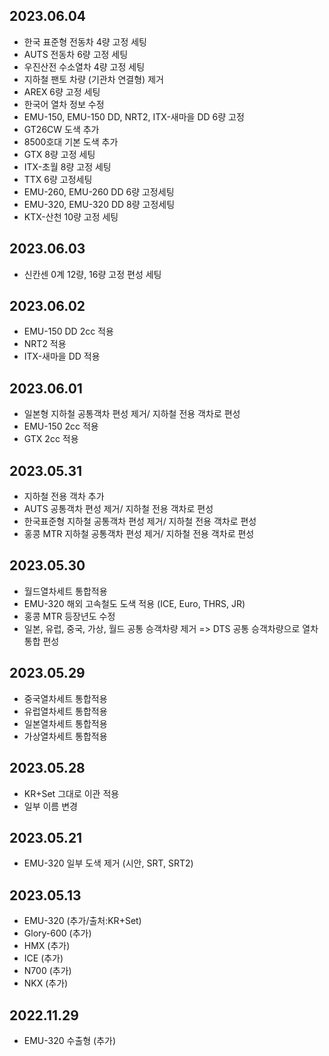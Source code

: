 2023.06.04
-----
* 한국 표준형 전동차 4량 고정 세팅
* AUTS 전동차 6량 고정 세팅
* 우진산전 수소열차 4량 고정 세팅
* 지하철 팬토 차량 (기관차 연결형) 제거
* AREX 6량 고정 세팅
* 한국어 열차 정보 수정
* EMU-150, EMU-150 DD, NRT2, ITX-새마을 DD 6량 고정
* GT26CW 도색 추가
* 8500호대 기본 도색 추가
* GTX 8량 고정 세팅
* ITX-초월 8량 고정 세팅
* TTX 6량 고정세팅
* EMU-260, EMU-260 DD 6량 고정세팅
* EMU-320, EMU-320 DD 8량 고정세팅
* KTX-산천 10량 고정 세팅

2023.06.03
-----
* 신칸센 0계 12량, 16량 고정 편성 세팅

2023.06.02
-----
* EMU-150 DD 2cc 적용
* NRT2 적용
* ITX-새마을 DD 적용

2023.06.01
-----
* 일본형 지하철 공통객차 편성 제거/ 지하철 전용 객차로 편성
* EMU-150 2cc 적용
* GTX 2cc 적용

2023.05.31
-----
* 지하철 전용 객차 추가
* AUTS 공통객차 편성 제거/ 지하철 전용 객차로 편성
* 한국표준형 지하철 공통객차 편성 제거/ 지하철 전용 객차로 편성
* 홍콩 MTR 지하철 공통객차 편성 제거/ 지하철 전용 객차로 편성

2023.05.30
-----
* 월드열차세트 통합적용
* EMU-320 해외 고속철도 도색 적용 (ICE, Euro, THRS, JR)
* 홍콩 MTR 등장년도 수정
* 일본, 유럽, 중국, 가상, 월드 공통 승객차량 제거 => DTS 공통 승객차량으로 열차 통합 편성

2023.05.29
----
* 중국열차세트 통합적용
* 유럽열차세트 통합적용
* 일본열차세트 통합적용
* 가상열차세트 통합적용

2023.05.28
-----
* KR+Set 그대로 이관 적용
* 일부 이름 변경

2023.05.21
-----
* EMU-320 일부 도색 제거 (시안, SRT, SRT2)

2023.05.13
-----
* EMU-320 (추가/출처:KR+Set)
* Glory-600 (추가)
* HMX (추가)
* ICE (추가)
* N700 (추가)
* NKX (추가)

2022.11.29
-----
* EMU-320 수출형 (추가)